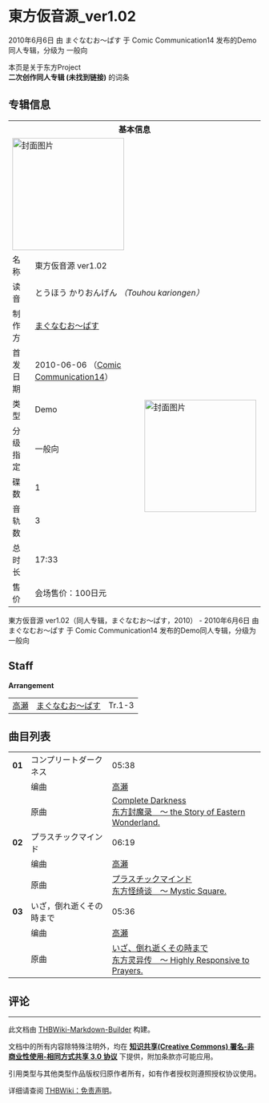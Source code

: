 # 東方仮音源_ver1.02

<!-- source html: G:\repos\THBWiki-Markdown-Builder\THBWikiMarkdown\Temp\main\0\0c\ns0%3A%E6%9D%B1%E6%96%B9%E4%BB%AE%E9%9F%B3%E6%BA%90_ver1%2E02.html -->

2010年6月6日 由 まぐなむお～ぱす 于 Comic Communication14 发布的Demo同人专辑，分级为 一般向

本页是关于东方Project  
 **二次创作同人专辑 (未找到链接)** 的词条
## 专辑信息

<table><tbody><tr><th colspan="3">基本信息</th></tr><tr><td class="cover-artwork-mobile" colspan="2"><a href="./文件-東方仮音源_ver1.02封面.jpg.md" class="image" title="封面图片"><img alt="封面图片" src="https://upload.thwiki.cc/5/54/%E6%9D%B1%E6%96%B9%E4%BB%AE%E9%9F%B3%E6%BA%90_ver1.02%E5%B0%81%E9%9D%A2.jpg" decoding="async" loading="lazy" width="223" height="224" data-file-width="191" data-file-height="192"></a></td>
</tr><tr><td class="label">名称</td><td colspan="2"> 東方仮音源 ver1.02 </td></tr><tr><td class="label">读音</td><td colspan="2"> とうほう かりおんげん <i>（Touhou kariongen）</i> </td></tr><tr><td class="label">制作方</td><td><a href="./まぐなむお～ぱす.md" title="まぐなむお～ぱす">まぐなむお～ぱす</a></td><td class="cover-artwork" rowspan="8" style="min-width:224px;"><a href="./文件-東方仮音源_ver1.02封面.jpg.md" class="image" title="封面图片"><img alt="封面图片" src="https://upload.thwiki.cc/5/54/%E6%9D%B1%E6%96%B9%E4%BB%AE%E9%9F%B3%E6%BA%90_ver1.02%E5%B0%81%E9%9D%A2.jpg" decoding="async" loading="lazy" width="223" height="224" data-file-width="191" data-file-height="192"></a></td>
</tr><tr><td class="label">首发日期</td><td>2010-06-06&#160;（<a href="/展会作品列表?e=Comic+Communication%2314">Comic Communication14</a>）</td></tr><tr><td class="label">类型</td><td>Demo</td></tr><tr><td class="label">分级指定</td><td>一般向</td></tr><tr><td class="label">碟数</td><td>1</td></tr><tr><td class="label">音轨数</td><td>3</td></tr><tr><td class="label">总时长</td><td>17:33</td></tr><tr><td class="label">售价</td><td>会场售价：100日元</td></tr></tbody></table>

東方仮音源 ver1.02（同人专辑，まぐなむお～ぱす，2010） - 2010年6月6日 由 まぐなむお～ぱす 于 Comic Communication14 发布的Demo同人专辑，分级为 一般向
## Staff
  
 **Arrangement**   

<table><tbody><tr><td><a href="/index.php?title=%E9%AB%98%E7%80%AC&amp;action=edit&amp;redlink=1" class="new" title="高瀬（页面不存在）">高瀬</a></td><td><a href="./まぐなむお～ぱす.md" title="まぐなむお～ぱす">まぐなむお～ぱす</a></td><td>Tr.1-3</td></tr></tbody></table>


## 曲目列表

<table><tbody><tr><td id="1" class="infoYD"><b>01</b></td><td id="コンプリートダークネス" colspan="2" class="title">コンプリートダークネス<span class="thcsearchlinks"><a rel="nofollow" class="external text" href="https://cd.thwiki.cc?arrange=高瀬&amp;ogmusic=Complete Darkness&amp;fromwiki=東方仮音源_ver1.02"><span title="搜索相似同人曲"></span></a></span></td><td class="time">05:38</td></tr><tr><td class="left"></td><td class="label">编曲</td><td class="text" colspan="2"><a href="/index.php?title=%E9%AB%98%E7%80%AC&amp;action=edit&amp;redlink=1" class="new" title="高瀬（页面不存在）">高瀬</a><span class="thcsearchlinks"><a rel="nofollow" class="external text" href="https://cd.thwiki.cc?arrange=，高瀬&amp;fromwiki=東方仮音源_ver1.02"><span></span></a></span></td></tr><tr><td class="left"></td><td class="label">原曲</td><td class="text" colspan="2"><span class="thcsearchlinks"><a rel="nofollow" class="external text" href="https://cd.thwiki.cc?ogmusic=Complete Darkness&amp;fromwiki=東方仮音源_ver1.02"><span></span></a></span><div class="ogmusic"><a href="./Complete_Darkness.md" title="Complete Darkness">Complete Darkness</a></div><div class="source"><a href="/%E4%B8%9C%E6%96%B9%E5%B0%81%E9%AD%94%E5%BD%95_%EF%BD%9E_the_Story_of_Eastern_Wonderland." class="mw-redirect" title="东方封魔录 ～ the Story of Eastern Wonderland.">东方封魔录　～ the Story of Eastern Wonderland.</a></div></td></tr>
<tr><td id="2" class="infoYD"><b>02</b></td><td id="プラスチックマインド" colspan="2" class="title">プラスチックマインド<span class="thcsearchlinks"><a rel="nofollow" class="external text" href="https://cd.thwiki.cc?arrange=高瀬&amp;ogmusic=プラスチックマインド&amp;fromwiki=東方仮音源_ver1.02"><span title="搜索相似同人曲"></span></a></span></td><td class="time">06:19</td></tr><tr><td class="left"></td><td class="label">编曲</td><td class="text" colspan="2"><a href="/index.php?title=%E9%AB%98%E7%80%AC&amp;action=edit&amp;redlink=1" class="new" title="高瀬（页面不存在）">高瀬</a><span class="thcsearchlinks"><a rel="nofollow" class="external text" href="https://cd.thwiki.cc?arrange=，高瀬&amp;fromwiki=東方仮音源_ver1.02"><span></span></a></span></td></tr><tr><td class="left"></td><td class="label">原曲</td><td class="text" colspan="2"><span class="thcsearchlinks"><a rel="nofollow" class="external text" href="https://cd.thwiki.cc?ogmusic=プラスチックマインド&amp;fromwiki=東方仮音源_ver1.02"><span></span></a></span><div class="ogmusic"><a href="/%E3%83%97%E3%83%A9%E3%82%B9%E3%83%81%E3%83%83%E3%82%AF%E3%83%9E%E3%82%A4%E3%83%B3%E3%83%89" class="mw-redirect" title="プラスチックマインド">プラスチックマインド</a></div><div class="source"><a href="/%E4%B8%9C%E6%96%B9%E6%80%AA%E7%BB%AE%E8%B0%88_%EF%BD%9E_Mystic_Square." class="mw-redirect" title="东方怪绮谈 ～ Mystic Square.">东方怪绮谈　～ Mystic Square.</a></div></td></tr>
<tr><td id="3" class="infoYD"><b>03</b></td><td id="いざ，倒れ逝くその時まで" colspan="2" class="title">いざ，倒れ逝くその時まで<span class="thcsearchlinks"><a rel="nofollow" class="external text" href="https://cd.thwiki.cc?arrange=高瀬&amp;ogmusic=いざ、倒れ逝くその時まで&amp;fromwiki=東方仮音源_ver1.02"><span title="搜索相似同人曲"></span></a></span></td><td class="time">05:36</td></tr><tr><td class="left"></td><td class="label">编曲</td><td class="text" colspan="2"><a href="/index.php?title=%E9%AB%98%E7%80%AC&amp;action=edit&amp;redlink=1" class="new" title="高瀬（页面不存在）">高瀬</a><span class="thcsearchlinks"><a rel="nofollow" class="external text" href="https://cd.thwiki.cc?arrange=，高瀬&amp;fromwiki=東方仮音源_ver1.02"><span></span></a></span></td></tr><tr><td class="left"></td><td class="label">原曲</td><td class="text" colspan="2"><span class="thcsearchlinks"><a rel="nofollow" class="external text" href="https://cd.thwiki.cc?ogmusic=いざ、倒れ逝くその時まで&amp;fromwiki=東方仮音源_ver1.02"><span></span></a></span><div class="ogmusic"><a href="/%E3%81%84%E3%81%96%E3%80%81%E5%80%92%E3%82%8C%E9%80%9D%E3%81%8F%E3%81%9D%E3%81%AE%E6%99%82%E3%81%BE%E3%81%A7" class="mw-redirect" title="いざ、倒れ逝くその時まで">いざ、倒れ逝くその時まで</a></div><div class="source"><a href="/%E4%B8%9C%E6%96%B9%E7%81%B5%E5%BC%82%E4%BC%A0_%EF%BD%9E_Highly_Responsive_to_Prayers." class="mw-redirect" title="东方灵异传 ～ Highly Responsive to Prayers.">东方灵异传　～ Highly Responsive to Prayers.</a></div></td></tr></tbody></table>


## 评论




---

此文档由 [THBWiki-Markdown-Builder](https://github.com/Delsin-Yu/THBWiki-Markdown-Builder) 构建。

文档中的所有内容除特殊注明外，均在 [**知识共享(Creative Commons) 署名-非商业性使用-相同方式共享 3.0 协议**](https://creativecommons.org/licenses/by-sa/3.0/deed.zh-hans) 下提供，附加条款亦可能应用。

引用类型与其他类型作品版权归原作者所有，如有作者授权则遵照授权协议使用。

详细请查阅 [THBWiki：免责声明](https://thbwiki.cc/THBWiki:%E5%85%8D%E8%B4%A3%E5%A3%B0%E6%98%8E)。


